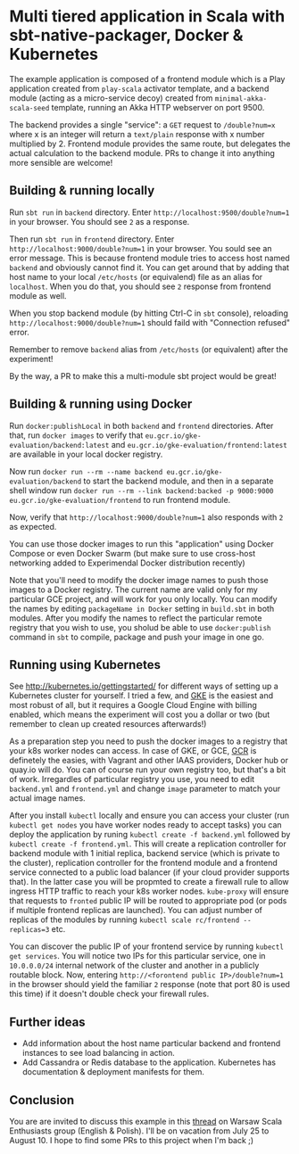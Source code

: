 Multi tiered application in Scala with sbt-native-packager, Docker & Kubernetes
===============================================================================
The example application is composed of a frontend module which is a Play application created from 
`play-scala` activator template, and a backend module (acting as a micro-service decoy) created
from `minimal-akka-scala-seed` template, running an Akka HTTP webserver on port 9500.

The backend provides a single "service": a `GET` request to `/double?num=x` where x is an integer 
will return a `text/plain` response with x number multiplied by 2. Frontend module provides the same
route, but delegates the actual calculation to the backend module. PRs to change it into anything more
sensible are welcome!

Building & running locally
--------------------------

Run `sbt run` in `backend` directory. Enter `http://localhost:9500/double?num=1` in your browser. 
You should see `2` as a response.

Then run `sbt run` in `frontend` directory. Enter `http://localhost:9000/double?num=1` in your 
browser. You sould see an error message. This is because frontend module tries to access host 
named `backend` and obviously cannot find it. You can get around that by adding that host name 
to your local `/etc/hosts` (or equivalend) file as an alias for `localhost`. When you do that, 
you should see `2` response from frontend module as well. 

When you stop backend module (by hitting Ctrl-C in `sbt` console), reloading 
`http://localhost:9000/double?num=1` should faild with "Connection refused" error.

Remember to remove `backend` alias from `/etc/hosts` (or equivalent) after the experiment!

By the way, a PR to make this a multi-module sbt project would be great!

Building & running using Docker
-------------------------------

Run `docker:publishLocal` in both `backend` and `frontend` directories. After that, run 
`docker images` to verify that `eu.gcr.io/gke-evaluation/backend:latest` and 
`eu.gcr.io/gke-evaluation/frontend:latest` are available in your local docker registry.

Now run `docker run --rm --name backend eu.gcr.io/gke-evaluation/backend` to start the backend
module, and then in a separate shell window run 
`docker run --rm --link backend:backed -p 9000:9000 eu.gcr.io/gke-evaluation/frontend` to run 
frontend module.

Now, verify that `http://localhost:9000/double?num=1` also responds with `2` as expected.

You can use those docker images to run this "application" using Docker Compose or even Docker 
Swarm  (but make sure to use cross-host networking added to Experimendal Docker distribution 
recently)

Note that you'll need to modify the docker image names to push those images to a Docker registry. 
The current name are valid only for my particular GCE project, and will work for you only locally.
You can modify the names by editing `packageName in Docker` setting in `build.sbt` in both 
modules. After you modify the names to reflect the particular remote registry that you wish to 
use, you sholud be able to use `docker:publish` command in `sbt` to compile, package and push your
image in one go.

Running using Kubernetes
------------------------

See http://kubernetes.io/gettingstarted/ for different ways of setting up a Kubernetes cluster for
yourself. I tried a few, and [GKE](https://cloud.google.com/container-engine/) is the easiest and 
most robust of all, but it requires a Google Cloud Engine with billing enabled, which means the 
experiment will cost you a dollar or two (but remember to clean up created resources afterwards!)

As a preparation step you need to push the docker images to a registry that your k8s worker nodes 
can access. In case of GKE, or GCE, [GCR](https://cloud.google.com/container-registry/) is 
definetely the easies, with Vagrant and other IAAS providers, Docker hub or quay.io will do. You 
can of course run your own registry too, but that's a bit of work. Irregardles of particular 
registry you use, you need to edit `backend.yml` and `frontend.yml` and change `image` parameter
to match your actual image names.

After you install `kubectl` locally and ensure you can access your cluster (run 
`kubectl get nodes` you have worker nodes ready to accept tasks) you can deploy the application by 
runing `kubectl create -f backend.yml` followed by `kubectl create -f frontend.yml`. This will 
create a replication controller for backend module with 1 initial replica, backend service (which 
is private to the cluster), replication controller for the frontend module and a frontend service
connected to a public load balancer (if your cloud provider supports that). In the latter case
you will be propmted to create a firewall rule to allow ingress HTTP traffic to reach your k8s
worker nodes. `kube-proxy` will ensure that requests to `fronted` public IP will be routed to
appropriate pod (or pods if multiple frontend replicas are launched). You can adjust number of
replicas of the modules by running `kubectl scale rc/frontend --replicas=3` etc.

You can discover the public IP of your frontend service by running `kubectl get services`. You 
will notice two IPs for this particular service, one in `10.0.0.0/24` internal network of the 
cluster and another in a publicly routable block. Now, entering 
`http://<forontend public IP>/double?num=1` in the browser should yield the familiar `2` response (note 
that port 80 is used this time) if it doesn't double check your firewall rules.

Further ideas
-------------
- Add information about the host name particular backend and frontend instances to see load balancing in action.
- Add Cassandra or Redis database to the application. Kubernetes has documentation & deployment manifests for them.

Conclusion
----------

You are are invited to discuss this example in this [thread](https://groups.google.com/forum/?fromgroups#!topic/scalania/-eIiYvEKH1A)
on Warsaw Scala Enthusiasts group (English & Polish). I'll be on vacation from July 25 to August 10. 
I hope to find some PRs to this project when I'm back ;)
